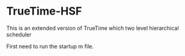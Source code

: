 TrueTime-HSF
============

This is an extended version of TrueTime which two level hierarchical scheduler

First need to run the startup m file.
